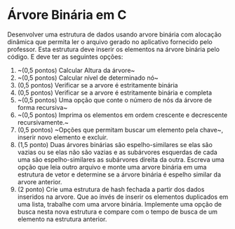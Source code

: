 # Árvore Binária em C

Desenvolver uma estrutura de dados usando arvore binária com alocação dinâmica que permita ler o arquivo gerado no aplicativo fornecido pelo professor. Esta estrutura deve inserir os elementos na árvore binária pelo código. E deve ter as seguintes opções:

1. ~(0,5 pontos) Calcular Altura da árvore~
2. ~(0,5 pontos) Calcular nível de determinado nó~
3. (0,5 pontos) Verificar se a arvore é estritamente binária
4. (0,5 pontos) Verificar se a arvore é estritamente binária e completa
5. ~(0,5 pontos) Uma opção que conte o número de nós da árvore de forma recursiva~
6. ~(0,5 pontos) Imprima os elementos em ordem crescente e decrescente recursivamente.~
7. (0,5 pontos) ~Opções que permitam buscar um elemento pela chave~, inserir novo elemento e excluir.
8. (1,5 ponto) Duas árvores binárias são espelho-similares se elas são vazias ou se elas não são vazias e as subárvores esquerdas de cada uma são espelho-similares as subárvores direita da outra. Escreva uma opção que leia outro arquivo e monte uma arvore binária em uma estrutura de vetor e determine se a árvore binária é espelho similar da arvore anterior.
9. (2 ponto) Crie uma estrutura de hash fechada a partir dos dados inseridos na arvore. Que ao invés de inserir os elementos duplicados em uma lista, trabalhe com uma arvore binária. Implemente uma opção de busca nesta nova estrutura e compare com o tempo de busca de um elemento na estrutura anterior.